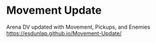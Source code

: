 # Movement Update
 Arena DV updated with Movement, Pickups, and Enemies https://esdunlap.github.io/Movement-Update/
